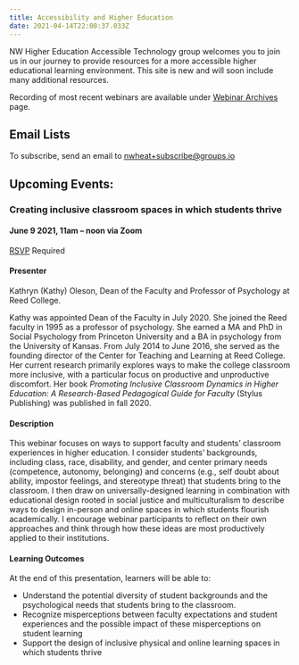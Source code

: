 ```yaml
---
title: Accessibility and Higher Education
date: 2021-04-14T22:00:37.033Z
---
```

NW Higher Education Accessible Technology group welcomes you to join us in our journey to provide resources for a more accessible higher educational learning environment. This site is new and will soon include many additional resources.

Recording of most recent webinars are available under [Webinar Archives](/webinar/) page. 

## Email Lists

To subscribe, send an email to nwheat+subscribe@groups.io

## Upcoming Events:

### Creating inclusive classroom spaces in which students thrive
#### June 9 2021, 11am – noon via Zoom
[RSVP](https://whitman.zoom.us/meeting/register/tJIpcO2pqTMsE9EHYNutonJL8F1d0cYFDhAE) Required

#### Presenter
Kathryn (Kathy) Oleson, Dean of the Faculty and Professor of Psychology at Reed College.

Kathy was appointed Dean of the Faculty in July 2020. She joined the Reed faculty in 1995 as a professor of psychology. She earned a MA and PhD in Social Psychology from Princeton University and a BA in psychology from the University of Kansas. From July 2014 to June 2016, she served as the founding director of the Center for Teaching and Learning at Reed College. Her current research primarily explores ways to make the college classroom more inclusive, with a particular focus on productive and unproductive discomfort. Her book _Promoting Inclusive Classroom Dynamics in Higher Education: A Research-Based Pedagogical Guide for Faculty_ (Stylus Publishing) was published in fall 2020.




#### Description

This webinar focuses on ways to support faculty and students’ classroom experiences in higher education. I consider students’ backgrounds, including class, race, disability, and gender, and center primary needs (competence, autonomy, belonging) and concerns (e.g., self doubt about ability, impostor feelings, and stereotype threat) that students bring to the classroom. I then draw on universally-designed learning in combination with educational design rooted in social justice and multiculturalism to describe ways to design in-person and online spaces in which students flourish academically. I encourage webinar participants to reflect on their own approaches and think through how these ideas are most productively applied to their institutions.


#### Learning Outcomes

At the end of this presentation, learners will be able to:
* Understand the potential diversity of student backgrounds and the psychological needs that students bring to the classroom.
* Recognize misperceptions between faculty expectations and student experiences and the possible impact of these misperceptions on student learning
* Support the design of inclusive physical and online learning spaces in which students thrive

